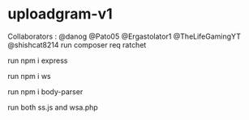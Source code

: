 # uploadgram-v1

Collaborators : @danog @Pato05 @Ergastolator1 @TheLifeGamingYT @shishcat8214
run composer req ratchet

run npm i express

run npm i ws

run npm i body-parser

run both ss.js and wsa.php

